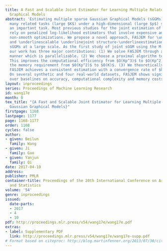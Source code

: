```yaml
---
title: A Fast and Scalable Joint Estimator for Learning Multiple Related Sparse Gaussian
  Graphical Models
abstract: 'Estimating multiple sparse Gaussian Graphical Models (sGGMs) jointly for
  many related tasks (large $K$) under a high-dimensional (large $p$) situation is
  an important task. Most previous studies for the joint estimation of multiple sGGMs
  rely on penalized log-likelihood estimators that involve expensive and difficult
  non-smooth optimizations. We propose a novel approach, FASJEM for \underlinefast
  and \underlinescalable \underlinejoint structure-\underlineestimation of \underlinemultiple
  sGGMs at a large scale. As the first study of joint sGGM using the M-estimator framework,
  our work has three major contributions: (1) We solve FASJEM through an entry-wise
  manner which is parallelizable. (2) We choose a proximal algorithm to optimize FASJEM.
  This improves the computational efficiency from $O(Kp^3)$ to $O(Kp^2)$ and reduces
  the memory requirement from $O(Kp^2)$ to $O(K)$. (3) We theoretically prove that
  FASJEM achieves a consistent estimation with a convergence rate of $O(\log(Kp)/n_tot)$.
  On several synthetic and four real-world datasets, FASJEM shows significant improvements
  over baselines on accuracy, computational complexity and memory costs.'
layout: inproceedings
series: Proceedings of Machine Learning Research
id: wang17e
month: 0
tex_title: "{A Fast and Scalable Joint Estimator for Learning Multiple Related Sparse
  Gaussian Graphical Models}"
firstpage: 1168
lastpage: 1177
page: 1168-1177
order: 1168
cycles: false
author:
- given: Beilun
  family: Wang
- given: Ji
  family: Gao
- given: Yanjun
  family: Qi
date: 2017-04-10
address: 
publisher: PMLR
container-title: Proceedings of the 20th International Conference on Artificial Intelligence
  and Statistics
volume: '54'
genre: inproceedings
issued:
  date-parts:
  - 2017
  - 4
  - 10
pdf: http://proceedings.mlr.press/v54/wang17e/wang17e.pdf
extras:
- label: Supplementary PDF
  link: http://proceedings.mlr.press/v54/wang17e/wang17e-supp.pdf
# Format based on citeproc: http://blog.martinfenner.org/2013/07/30/citeproc-yaml-for-bibliographies/
---
```

